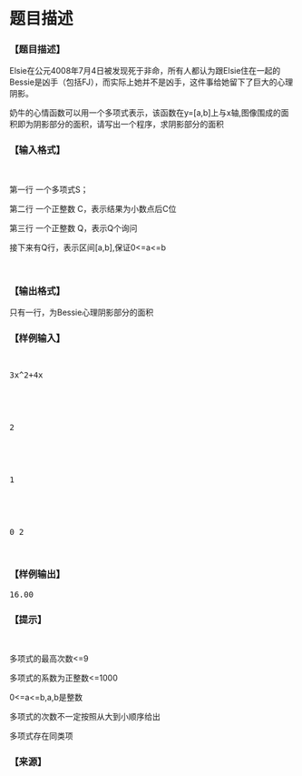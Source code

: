 # 题目描述


<h3>
【题目描述】
</h3>
<p>
Elsie在公元4008年7月4日被发现死于非命，所有人都认为跟Elsie住在一起的Bessie是凶手（包括FJ），而实际上她并不是凶手，这件事给她留下了巨大的心理阴影。
</p>
<p>
奶牛的心情函数可以用一个多项式表示，该函数在y=[a,b]上与x轴,图像围成的面积即为阴影部分的面积，请写出一个程序，求阴影部分的面积
</p>
<h3>
【输入格式】
</h3>
<p>
<br/>
</p>
<p>
第一行 一个多项式S；
</p>
<p>
第二行 一个正整数 C，表示结果为小数点后C位
</p>
<p>
第三行 一个正整数 Q，表示Q个询问
</p>
<p>
接下来有Q行，表示区间[a,b],保证0&lt;=a&lt;=b
</p>
<p>
<br/>
</p>
<h3>
【输出格式】
</h3>
<p>
只有一行，为Bessie心理阴影部分的面积
</p>
<h3>
【样例输入】
</h3>
<pre><p>
3x^2+4x
</p>

<p>
2
</p>

<p>
1
</p>

<p>
0 2
</p>
</pre>
<h3>
【样例输出】
</h3>
<pre>16.00</pre>
<h3>
【提示】
</h3>
<p>
<br/>
</p>
<p>
多项式的最高次数&lt;=9
</p>
<p>
多项式的系数为正整数&lt;=1000
</p>
<p>
0&lt;=a&lt;=b,a,b是整数
</p>
<p>
多项式的次数不一定按照从大到小顺序给出
</p>
<p>
多项式存在同类项
</p>
<h3>
【来源】
</h3>
<p>
<br/>
</p>
